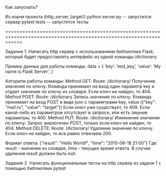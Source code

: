 Как запускать?

Из корня проекта (http_server_target/)
python server.py -- запустится сервер
pytest tests -- запустятся тесты

==================================================================================================================

Задание 1.
Написать http сервер с использованием библиотеки Flask, который будет предоставлять интерфейс из одной команды /dictionary

 Пример данных для работы команды:
   data = {
     ‘key’: ‘test_key’,
     ‘value’: 'My name is Flask Server',
   }

 Алгоритм работы команды:
   Method GET:
     Route: /dictionary/<key>
     Получение значения по ключу.
     Команда принимает на вход один параметр key и отдает значение по ключу из словаря.
     Если ключ не найден, то 404.
   Method POST:
     Route: /dictionary
     Запись значения по ключу.
     Команда принимает на вход POST в виде json с параметрами key, value ({"key": "mail.ru", "value": "target"})
     Если ключ уже существует, то 409. Если какой-либо из параметров отсутсвует в запросе, или есть лишние параметры, то 400.
   Method PUT:
     Route: /dictionary/<key>
     Изменение значения по ключу:
     Запрос аналогичен POST, только если ключ не найден, то 404.
   Method DELETE:
     Route: /dictionary/<key>
     Удаление значения по ключу.
     Если ключ не найден, то все равно отвечаем 200.


 Формат ответа:
   {"result": "Hello World!", "time": "2015-06-18 21:00"}
   Где result - значение из словаря, time - текущее время ответа.
   В случаи удаления result должен быть null.


Задание 2.
Написать функциональные тесты на http сервер из задачи 1 с помощью библиотеки pytest